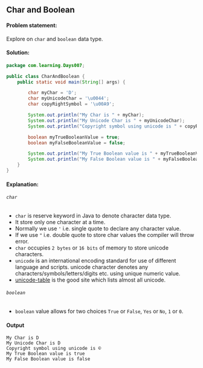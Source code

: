 Char and Boolean
--

#### Problem statement:
Explore on `char` and `boolean` data type.

#### Solution:
```java
package com.learning.Days007;

public class CharAndBoolean {
    public static void main(String[] args) {

        char myChar = 'D';
        char myUnicodeChar = '\u0044';
        char copyRightSymbol = '\u00A9';

        System.out.println("My Char is " + myChar);
        System.out.println("My Unicode Char is " + myUnicodeChar);
        System.out.println("Copyright symbol using unicode is " + copyRightSymbol);

        boolean myTrueBooleanValue = true;
        boolean myFalseBooleanValue = false;

        System.out.println("My True Boolean value is " + myTrueBooleanValue);
        System.out.println("My False Boolean value is " + myFalseBooleanValue);
    }
}

```

#### Explanation:

###### `char` 
- `char` is reserve keyword in Java to denote character data type.
- It store only one character at a time.
- Normally we use `'` i.e. single quote to declare any character value.
- If we use `"` i.e. double quote to store char values the compiler will throw error.
- `char` occupies `2 bytes` or `16 bits` of memory to store unicode characters.
- `unicode` is an international encoding standard for use of different language and scripts. unicode character denotes any characters/symbols/letters/digits etc. using unique numeric value.
- [unicode-table](https://unicode-table.com/en/) is the good site which lists almost all unicode.

###### `boolean`
- `boolean` value allows for two choices `True` or `False`, `Yes` or `No`, `1` or `0`.


  
 #### Output
 ```    
My Char is D
My Unicode Char is D
Copyright symbol using unicode is ©
My True Boolean value is true
My False Boolean value is false
```